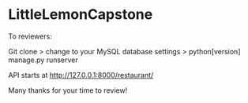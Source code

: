# LittleLemonCapstone

To reviewers: 

Git clone > change to your MySQL database settings > python[version] manage.py runserver 

API starts at http://127.0.0.1:8000/restaurant/ 

<!-- Please ignore sample app LittleLemonAPI.(Deleted)-->

Many thanks for your time to review!